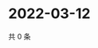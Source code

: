 # 2022-03-12

共 0 条

<!-- BEGIN WEIBO -->
<!-- 最后更新时间 Sat Mar 12 2022 02:17:39 GMT+0800 (China Standard Time) -->

<!-- END WEIBO -->
